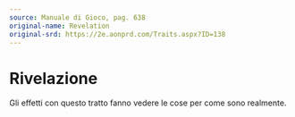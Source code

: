 ```yaml
---
source: Manuale di Gioco, pag. 638
original-name: Revelation
original-srd: https://2e.aonprd.com/Traits.aspx?ID=138
---
```


# Rivelazione

Gli effetti con questo tratto fanno vedere le cose per come sono realmente.
